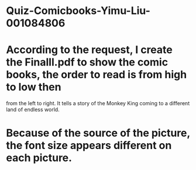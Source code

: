 # Quiz-Comicbooks-Yimu-Liu-001084806
# According to the request, I create the Finalll.pdf to show the comic books, the order to read is from high to low then 
  from the left to right. It tells a story of the Monkey King coming to a different land of endless world.
# Because of the source of the picture, the font size appears different on each picture. 
